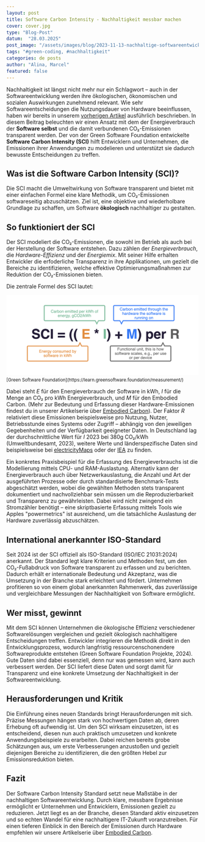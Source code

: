 ```yaml
---
layout: post
title: Software Carbon Intensity - Nachhaltigkeit messbar machen
cover: cover.jpg
type: "Blog-Post"
datum:  "28.03.2025"
post_image: "/assets/images/blog/2023-11-13-nachhaltige-softwareentwicklung.jpg"
tags: "#green-coding, #nachhaltigkeit"
categories: de posts
author: "Alina, Marcel"
featured: false
---
```


Nachhaltigkeit ist längst nicht mehr nur ein Schlagwort – auch in der Softwareentwicklung werden ihre ökologischen, ökonomischen und sozialen Auswirkungen zunehmend relevant. Wie sehr Softwareentscheidungen die Nutzungsdauer von Hardware beeinflussen, haben wir bereits in unserem [vorherigen Artikel](https://mehrwert.tech/software-obsoleszenz) ausführlich beschrieben. 
In diesem Beitrag beleuchten wir einen Ansatz mit dem der Energieverbrauch der **Software selbst** und die damit verbundenen CO₂-Emissionen transparent werden. Der von der Green Software Foundation entwickelte **Software Carbon Intensity (SCI)** hilft Entwicklern und Unternehmen, die Emissionen ihrer Anwendungen zu modelieren und unterstützt sie dadurch bewusste Entscheidungen zu treffen.

## Was ist die Software Carbon Intensity (SCI)?

Die SCI macht die Umweltwirkung von Software transparent und bietet mit einer einfachen Formel eine klare Methodik, um CO₂-Emissionen softwareseitig abzuschätzen. Ziel ist, eine objektive und wiederholbare Grundlage zu schaffen, um Software **ökologisch** nachhaltiger zu gestalten.

## So funktioniert der SCI

Der SCI modeliert die CO₂-Emissionen, die sowohl im Betrieb als auch bei der Herstellung der Software entstehen. Dazu zählen der *Energieverbrauch*, die *Hardware-Effizienz* und der *Energiemix*. Mit seiner Hilfe erhalten Entwickler die erfoderliche Transparenz in ihre Applikationen, um gezielt die Bereiche zu identifizieren, welche effektive Optimierungsmaßnahmen zur Reduktion der CO₂-Emissionen bieten.

Die zentrale Formel des SCI lautet:

<img class="img-fluid w-100" src="/assets/images/blog/SCI.png" alt="Formel der Software Carbon Intensity">
<small> [Green Software Foundation](https://learn.greensoftware.foundation/measurement/)</small>

Dabei steht *E* für den Energieverbrauch der Software in kWh, *I* für die Menge an CO₂ pro kWh Energieverbrauch, und *M* für den Embodied Carbon. (Mehr zur Bedeutung und Erfassung dieser Hardware-Emissionen findest du in unserer Artikelserie über [Embodied Carbon](https://mehrwert.tech/embodied-carbon-1)). Der Faktor *R* relativiert diese Emissionen beispielsweise pro Nutzung, Nutzer, Betriebsstunde eines Systems oder Zugriff – abhängig von den jeweiligen Gegebenheiten und der Verfügbarkeit geeigneter Daten. In Deutschland lag der durchschnittliche Wert für *I* 2023 bei 380g CO₂/kWh (Umweltbundesamt, 2023), weitere Werte und länderspezifische Daten sind beispielsweise bei [electricityMaps](https://app.electricitymaps.com/) oder der [IEA](https://www.iea.org/data-and-statistics/data-browser?country=WORLD\&fuel=Energy%20consumption\&indicator=Electricity%20generation%20by%20source) zu finden.

Ein konkretes Praxisbeispiel für die Erfassung des Energieverbrauchs ist die Modellierung mittels CPU- und RAM-Auslastung. Alternativ kann der Energieverbrauch auch über Netzwerkauslastung, die Anzahl und Art der ausgeführten Prozesse oder durch standardisierte Benchmark-Tests abgeschätzt werden, wobei die gewählten Methoden stets transparent dokumentiert und nachvollziehbar sein müssen um die Reproduzierbarkeit und Transparenz zu gewährleisten. Dabei wird nicht zwingend ein Stromzähler benötigt – eine skriptbasierte Erfassung mittels Tools wie Apples "powermetrics" ist ausreichend, um die tatsächliche Auslastung der Hardware zuverlässig abzuschätzen.

## International anerkannter ISO-Standard

Seit 2024 ist der SCI offiziell als ISO-Standard (ISO/IEC 21031:2024) anerkannt. Der Standard legt klare Kriterien und Methoden fest, um den CO₂-Fußabdruck von Software transparent zu erfassen und zu berichten. Dadurch erhält er internationale Bedeutung und Akzeptanz, was die Umsetzung in der Branche stark erleichtert und fördert. Unternehmen profitieren so von einem global anerkannten Rahmenwerk, das zuverlässige und vergleichbare Messungen der Nachhaltigkeit von Software ermöglicht.

## Wer misst, gewinnt

Mit dem SCI können Unternehmen die ökologische Effizienz verschiedener Softwarelösungen vergleichen und gezielt ökologisch nachhaltigere Entscheidungen treffen. Entwickler integrieren die Methodik direkt in den Entwicklungsprozess, wodurch langfristig ressourcenschonendere Softwareprodukte entstehen (Green Software Foundation Projekte, 2024). Gute Daten sind dabei essenziell, denn nur was gemessen wird, kann auch verbessert werden. Der SCI liefert diese Daten und sorgt damit für Transparenz und eine konkrete Umsetzung der Nachhaltigkeit in der Softwareentwicklung.

## Herausforderungen und Kritik

Die Einführung eines neuen Standards bringt Herausforderungen mit sich. Präzise Messungen hängen stark von hochwertigen Daten ab, deren Erhebung oft aufwendig ist. Um den SCI wirksam einzusetzen, ist es entscheidend, diesen nun auch praktisch umzusetzen und konkrete Anwendungsbeispiele zu erarbeiten. Dabei reichen bereits grobe Schätzungen aus, um erste Verbesserungen anzustoßen und gezielt diejenigen Bereiche zu identifizieren, die den größten Hebel zur Emissionsreduktion bieten.

## Fazit

Der Software Carbon Intensity Standard setzt neue Maßstäbe in der nachhaltigen Softwareentwicklung. Durch klare, messbare Ergebnisse ermöglicht er Unternehmen und Entwicklern, Emissionen gezielt zu reduzieren. Jetzt liegt es an der Branche, diesen Standard aktiv einzusetzen und so echten Wandel für eine nachhaltigere IT-Zukunft voranzutreiben. Für einen tieferen Einblick in den Bereich der Emissionen durch Hardware empfehlen wir unsere Artikelserie über [Embodied Carbon](https://mehrwert.tech/embodied-carbon-1).

